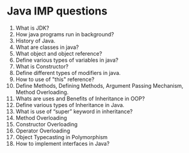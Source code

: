 # Java IMP questions

1. What is JDK?
1. How java programs run in background?
1. History of Java.
1. What are classes in java?
1. What object and object reference?
1. Define various types of variables in java?
1. What is Constructor?
1. Define different types of modifiers in java.
1. How to use of "this" reference?
1. Define Methods, Defining Methods, Argument Passing Mechanism, Method Overloading.
1. Whats are uses and Benefits of Inheritance in OOP?
1. Define various types of Inheritance in Java.
1. What is use of “super” keyword in inheritance?
1. Method Overloading
1. Constructor Overloading
1. Operator Overloading
1. Object Typecasting in Polymorphism
1. How to implement interfaces in Java?
